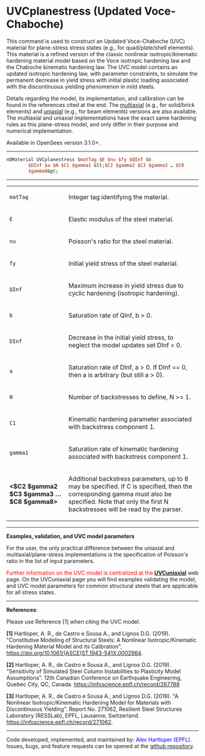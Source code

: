 # UVCplanestress (Updated Voce-Chaboche)

<p>This command is used to construct an Updated Voce-Chaboche (UVC)
material for plane-stress stress states (e.g., for quad/plate/shell
elements). This material is a refined version of the classic nonlinear
isotropic/kinematic hardening material model based on the Voce isotropic
hardening law and the Chaboche kinematic hardening law. The UVC model
contains an updated isotropic hardening law, with parameter constraints,
to simulate the permanent decrease in yield stress with initial plastic
loading associated with the discontinuous yielding phenomenon in mild
steels.</p>
<p>Details regarding the model, its implementation, and calibration can
be found in the references cited at the end. The <a
href="https://opensees.berkeley.edu/wiki/index.php/UVCmultiaxial_(Updated_Voce-Chaboche)">multiaxial</a>
(e.g., for solid/brick elements) and <a
href="https://opensees.berkeley.edu/wiki/index.php/UVCuniaxial_(Updated_Voce-Chaboche)">uniaxial</a>
(e.g., for beam elements) versions are also available. The multiaxial
and uniaxial implementations have the exact same hardening rules as this
plane-stress model, and only differ in their purpose and numerical
implementation.</p>
<p>Available in OpenSees version 3.1.0+.</p>
<hr />

```tcl
nDMaterial UVCplanestress $matTag $E $nu $fy $QInf $b
        $DInf $a $N $C1 $gamma1 &lt;$C2 $gamma2 $C3 $gamma3 … $C8
        $gamma8&gt;
```

<hr />
<table>
<tbody>
<tr class="odd">
<td><code class="parameter-table-variable">matTag</code></td>
<td><p>Integer tag identifying the material.</p></td>
</tr>
<tr class="even">
<td><code class="parameter-table-variable">E</code></td>
<td><p>Elastic modulus of the steel material.</p></td>
</tr>
<tr class="odd">
<td><code class="parameter-table-variable">nu</code></td>
<td><p>Poisson's ratio for the steel material.</p></td>
</tr>
<tr class="even">
<td><code class="parameter-table-variable">fy</code></td>
<td><p>Initial yield stress of the steel material.</p></td>
</tr>
<tr class="odd">
<td><code class="parameter-table-variable">QInf</code></td>
<td><p>Maximum increase in yield stress due to cyclic hardening
(isotropic hardening).</p></td>
</tr>
<tr class="even">
<td><code class="parameter-table-variable">b</code></td>
<td><p>Saturation rate of QInf, b &gt; 0.</p></td>
</tr>
<tr class="odd">
<td><code class="parameter-table-variable">DInf</code></td>
<td><p>Decrease in the initial yield stress, to neglect the model
updates set DInf = 0.</p></td>
</tr>
<tr class="even">
<td><code class="parameter-table-variable">a</code></td>
<td><p>Saturation rate of DInf, a &gt; 0. If DInf == 0, then a is
arbitrary (but still a &gt; 0).</p></td>
</tr>
<tr class="odd">
<td><code class="parameter-table-variable">N</code></td>
<td><p>Number of backstresses to define, N &gt;= 1.</p></td>
</tr>
<tr class="even">
<td><p><code class="parameter-table-variable">C1</code></p></td>
<td><p>Kinematic hardening parameter associated with backstress
component 1.</p></td>
</tr>
<tr class="odd">
<td><p><code class="parameter-table-variable">gamma1</code></p></td>
<td><p>Saturation rate of kinematic hardening associated with backstress
component 1.</p></td>
</tr>
<tr class="even">
<td><p><strong>&lt;$C2 $gamma2 $C3 $gamma3 … $C8
$gamma8&gt;</strong></p></td>
<td><p>Additional backstress parameters, up to 8 may be specified. If C
is specified, then the corresponding gamma must also be specified. Note
that only the first N backstresses will be read by the parser.</p></td>
</tr>
</tbody>
</table>
<hr />
<p><strong>Examples, validation, and UVC model parameters</strong></p>
<p>For the user, the only practical difference between the uniaxial and
multiaxial/plane-stress implementations is the specification of
Poisson's ratio in the list of input parameters.</p>
<p><span style="color:red"> Further information on the UVC model
is centralized at the </span> <strong><a
href="https://opensees.berkeley.edu/wiki/index.php/UVCuniaxial_(Updated_Voce-Chaboche)">UVCuniaxial</a></strong>
web page. On the UVCuniaxial page you will find examples validating the
model, and UVC model parameters for common structural steels that are
applicable for all stress states.</p>
<hr />
<p><strong>References</strong>:</p>
<p>Please use Reference [1] when citing the UVC model.</p>
<p><strong>[1]</strong> Hartloper, A. R., de Castro e Sousa A., and
Lignos D.G. (2019). "Constitutive Modeling of Structural Steels: A
Nonlinear Isotropic/Kinematic Hardening Material Model and its
Calibration", <a
href="https://doi.org/10.1061/(ASCE)ST.1943-541X.0002964">https://doi.org/10.1061/(ASCE)ST.1943-541X.0002964</a>.</p>
<p><strong>[2]</strong> Hartloper, A. R., de Castro e Sousa A., and
Lignos D.G. (2019). "Sensitivity of Simulated Steel Column Instabilities
to Plasticity Model Assumptions". 12th Canadian Conference on Earthquake
Engineering, Quebec City, QC, Canada. <a
href="https://infoscience.epfl.ch/record/267788">https://infoscience.epfl.ch/record/267788</a></p>
<p><strong>[3]</strong> Hartloper, A. R., de Castro e Sousa A., and
Lignos D.G. (2019). "A Nonlinear Isotropic/Kinematic Hardening Model for
Materials with Discontinuous Yielding". Report No. 271062, Resilient
Steel Structures Laboratory (RESSLab), EPFL, Lausanne, Switzerland. <a
href="https://infoscience.epfl.ch/record/271062">https://infoscience.epfl.ch/record/271062</a>.</p>
<hr />
<p>Code developed, implemented, and maintained by: 
<span style="color:blue"> Alex Hartloper (EPFL). </span> Issues,
bugs, and feature requests can be opened at the <a
href="https://github.com/ahartloper/UVC_MatMod">github
repository</a>.</p>
